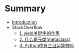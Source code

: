 # Summary

* [Introduction](README.md)
* StackOverflow
    * [1. yield关键字的作用](stackoverlfow/1.what-does-the-yield-keyword-do.md)
    * [2. 什么是元类(metaclass)](stackoverlfow/2.what-are-metaclasses-in-python.md)
    * [3. Python中有三目运算符吗](stackoverlfow/3.does-python-have-a-ternary-conditional-operator.md)

